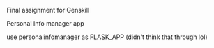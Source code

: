 Final assignment for Genskill


Personal Info manager app

use personalinfomanager as FLASK_APP (didn't think that through lol)